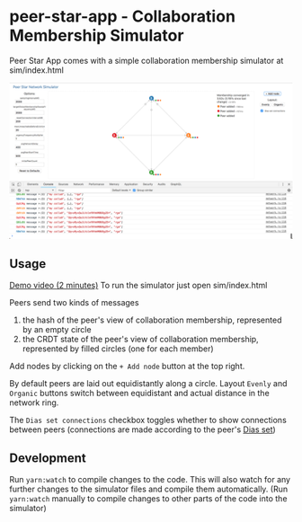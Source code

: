 # peer-star-app - Collaboration Membership Simulator

Peer Star App comes with a simple collaboration membership simulator at sim/index.html

![Image of Simulator](./simulator.png)

## Usage

[Demo video (2 minutes)](https://www.youtube.com/watch?v=3OZqLg9iu9w&feature=youtu.be)
To run the simulator just open sim/index.html

Peers send two kinds of messages
1. the hash of the peer's view of collaboration membership, represented by an empty circle
2. the CRDT state of the peer's view of collaboration membership, represented by filled circles (one for each member)

Add nodes by clicking on the `+ Add node` button at the top right.

By default peers are laid out equidistantly along a circle. Layout `Evenly` and `Organic` buttons switch between equidistant and actual distance in the network ring.

The `Dias set connections` checkbox toggles whether to show connections between peers (connections are made according to the peer's [Dias set](https://github.com/ipfs-shipyard/peer-star-app/blob/master/docs/PROTOCOL.md#computing-the-set-of-target-peers))

## Development

Run `yarn:watch` to compile changes to the code. This will also watch for any further changes to the simulator files and compile them automatically. (Run `yarn:watch` manually to compile changes to other parts of the code into the simulator)
